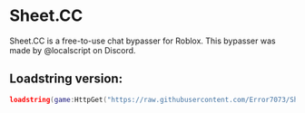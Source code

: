 # Sheet.CC

Sheet.CC is a free-to-use chat bypasser for Roblox. This bypasser was made by @localscript on Discord.

## Loadstring version:
```lua
loadstring(game:HttpGet("https://raw.githubusercontent.com/Error7073/Sheet.CC/refs/heads/main/Sheet.cc.lua"))()
```
